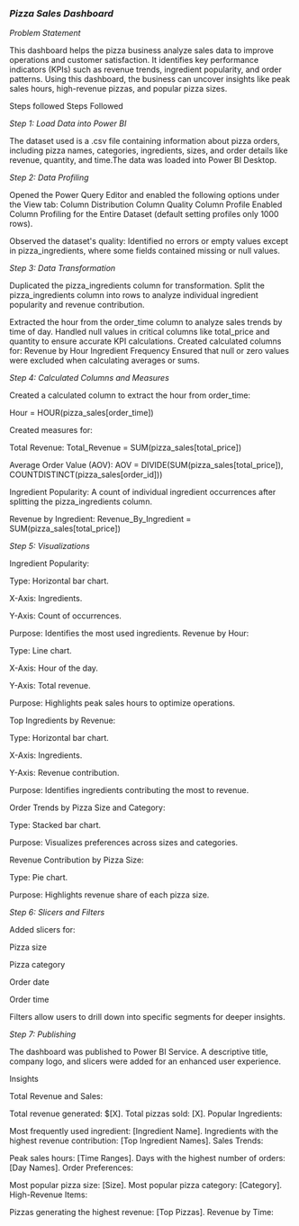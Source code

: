 ### *Pizza Sales Dashboard*

 *Problem Statement*
 
This dashboard helps the pizza business analyze sales data to improve operations and customer satisfaction. It identifies key performance indicators (KPIs) such as revenue trends, ingredient popularity, and order patterns. Using this dashboard, the business can uncover insights like peak sales hours, high-revenue pizzas, and popular pizza sizes.

Steps followed
Steps Followed

*Step 1: Load Data into Power BI*

The dataset used is a .csv file containing information about pizza orders, including pizza names, categories, ingredients, sizes, and order details like revenue, quantity, and time.The data was loaded into Power BI Desktop.

*Step 2: Data Profiling*

Opened the Power Query Editor and enabled the following options under the View tab: Column Distribution Column Quality Column Profile Enabled Column Profiling for the Entire Dataset (default setting profiles only 1000 rows).

Observed the dataset's quality: Identified no errors or empty values except in pizza_ingredients, where some fields contained missing or null values.

*Step 3: Data Transformation*

Duplicated the pizza_ingredients column for transformation. Split the pizza_ingredients column into rows to analyze individual ingredient popularity and revenue contribution.

Extracted the hour from the order_time column to analyze sales trends by time of day. Handled null values in critical columns like total_price and quantity to ensure accurate KPI calculations. Created calculated columns for: Revenue by Hour Ingredient Frequency Ensured that null or zero values were excluded when calculating averages or sums.

*Step 4: Calculated Columns and Measures*

Created a calculated column to extract the hour from order_time:

Hour = HOUR(pizza_sales[order_time])

Created measures for:

Total Revenue: Total_Revenue = SUM(pizza_sales[total_price])

Average Order Value (AOV): AOV = DIVIDE(SUM(pizza_sales[total_price]), COUNTDISTINCT(pizza_sales[order_id]))

Ingredient Popularity: A count of individual ingredient occurrences after splitting the pizza_ingredients column.

Revenue by Ingredient: Revenue_By_Ingredient = SUM(pizza_sales[total_price])

*Step 5: Visualizations*

Ingredient Popularity:

Type: Horizontal bar chart.

X-Axis: Ingredients.

Y-Axis: Count of occurrences.

Purpose: Identifies the most used ingredients. Revenue by Hour:

Type: Line chart.

X-Axis: Hour of the day.

Y-Axis: Total revenue.

Purpose: Highlights peak sales hours to optimize operations.

Top Ingredients by Revenue:

Type: Horizontal bar chart.

X-Axis: Ingredients.

Y-Axis: Revenue contribution.

Purpose: Identifies ingredients contributing the most to revenue.

Order Trends by Pizza Size and Category:

Type: Stacked bar chart.

Purpose: Visualizes preferences across sizes and categories.

Revenue Contribution by Pizza Size:

Type: Pie chart.

Purpose: Highlights revenue share of each pizza size.

*Step 6: Slicers and Filters*

Added slicers for:

Pizza size

Pizza category

Order date

Order time

Filters allow users to drill down into specific segments for deeper insights.

*Step 7: Publishing*

The dashboard was published to Power BI Service. A descriptive title, company logo, and slicers were added for an enhanced user experience.

Insights

Total Revenue and Sales:

Total revenue generated: $[X]. Total pizzas sold: [X]. Popular Ingredients:

Most frequently used ingredient: [Ingredient Name]. Ingredients with the highest revenue contribution: [Top Ingredient Names]. Sales Trends:

Peak sales hours: [Time Ranges]. Days with the highest number of orders: [Day Names]. Order Preferences:

Most popular pizza size: [Size]. Most popular pizza category: [Category]. High-Revenue Items:

Pizzas generating the highest revenue: [Top Pizzas]. Revenue by Time:
